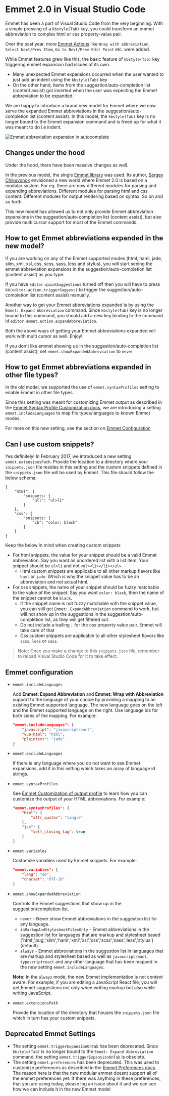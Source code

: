 # Emmet 2.0 in Visual Studio Code

Emmet has been a part of Visual Studio Code from the very beginning. With a simple pressing of a `kbstyle(Tab)` key, you could transform an emmet abbreviation to complex html or css property-value pair. 

Over the past year, more [Emmet Actions](https://docs.emmet.io/actions/) like `Wrap with abbreviation`, `Select Next/Prev Item`, `Go to Next/Prev Edit Point` etc. were added.

While Emmet features grew like this, the basic feature of `kbstyle(Tab)` key triggering emmet expansion had issues of its own.

* Many unexpected Emmet expansions occurred when the user wanted to just add an indent using the `kbstyle(Tab)` key 
* On the other hand, items from the suggestion/auto-completion list (content assist) got inserted when the user was expecting the Emmet abbreviation to be expanded.

We are happy to introduce a brand new model for Emmet where we now serve the expanded Emmet abbreviations in the suggestion/auto-completion list (content assist). In this model, the `kbstyle(Tab)` key is no longer bound to the Emmet expansion command and is freed up for what it was meant to do i.e indent.

![Emmet abbreviation expansion in autocomplete](images/1_13/emmet.gif)

## Changes under the hood

Under the hood, there have been massive changes as well. 

In the previous model, the single [Emmet library](https://github.com/emmetio/emmet) was used. Its author, [Sergey Chikuyonok](https://github.com/sergeche) envisioned a new world where Emmet 2.0 is based on a modular system. For eg. there are now different modules for parsing and expanding abbreviations. Different modules for parsing html and css content. Different modules for output rendering based on syntax. So on and so forth. 

This new model has allowed us to not only provide Emmet abbreviation expansions in the suggestion/auto-completion list (content assist), but also provide multi cursor support for most of the Emmet commands.

## How to get Emmet abbreviations expanded in the new model?

If you are working on any of the Emmet supported modes (html, haml, jade, slim, xml, xsl, css, scss, sass, less and stylus), you will start seeing the emmet abbreviation expansions in the suggestion/auto-completion list (content assist) as you type. 

If you have `editor.quickSuggestions` turned off then you will have to press `kb(editor.action.triggerSuggest)` to trigger the suggestion/auto-completion list (content assist) manually.

Another way to get your Emmet abbreviations expanded is by using the `Emmet: Expand Abbreviation` command. Since `kbstyle(Tab)` key is no longer bound to this command, you should add a new key binding to the command id `editor.emmet.action.expandAbbreviation`.

Both the above ways of getting your Emmet abbreviations expanded will work with multi cursor as well. Enjoy!

If you don't like emmet showing up in the suggestion/auto-completion list (content assist), set `emmet.showExpandedAbbreviation` to `never`

## How to get Emmet abbreviations expanded in other file types?

In the old model, we supported the use of `emmet.syntaxProfiles` setting to enable Emmet in other file types. 

Since this setting was meant for customizing Emmet output as described in the [Emmet Syntax Profile Customization docs](https://docs.emmet.io/customization/syntax-profiles/), we are introducing a setting `emmet.includeLanguages` to map file types/languages to known Emmet modes. 

For more on this new setting, see the section on [Emmet Configuration](#emmet-configuration)

## Can I use custom snippets?

Yes definitely! In February 2017, we introduced a new setting `emmet.extensionsPath`. Provide the location to a directory where your `snippets.json` file resides in this setting and the custom snippets defined in the `snippets.json` file will be used by Emmet.
This file should follow the below schema:

```
{
    "html": {
        "snippets: {
            "ull": "ul>li" 
        }
    },
    "css": {
        "snippets: {
            "cb": "color: black" 
        }
    }
}
```

Keep the below in mind when creating custom snippets

* For html snippets, the value for your snippet should be a valid Emmet abbreviation. Say you want an unordered list with a list item. Your snippet should be `ul>li` and not `<ul><li></li></ul>`. 
     * Html custom snippets are applicable to all other markup flavors like `haml` or `jade`. Which is why the snippet value has to be an abbreviation and not actual html.
* For css snippets, the name of your snippet should be fuzzy matchable to the value of the snippet. Say you want `color: black`, then the name of the snippet cannot be `black`. 
     * If the snippet name is not fuzzy matchable with the snippet value, you can still get `Emmet: ExpandAbbreviation` command to work, but will not show up in the suggestions in the suggestion/auto-completion list, as they will get filtered out.
     * Do not include a trailing `;` for the css property value pair. Emmet will take care of that
     * Css custom snippets are applicable to all other stylesheet flavors like `scss`, `less` or `sass`. 

> Note: Once you make a change to this `snippets.json` file, remember to reload Visual Studio Code for it to take effect.
     

## Emmet configuration

* `emmet.includeLanguages`

    Add **Emmet: Expand Abbreviation** and **Emmet: Wrap with Abbreviation** support to the language of your choice by providing a mapping to an existing Emmet supported language. The new language goes on the left and the Emmet supported language on the right. Use language ids for both sides of the mapping.
    For example:
    ```json
    "emmet.includeLanguages": {
        "javascript": "javascriptreact",
        "vue-html": "html",
        "plaintext": "jade"
    }
    ```

* `emmet.excludeLanguages`

    If there is any language where you do not want to see Emmet expansions, add it in this setting which takes an array of language id strings.

* `emmet.syntaxProfiles`

    See [Emmet Customization of output profile](https://docs.emmet.io/customization/syntax-profiles/#create-your-own-profile) to learn how you can customize the output of your HTML abbreviations.
    For example:
    ```json
    "emmet.syntaxProfiles": {
        "html": {
            "attr_quotes": "single"
        },
        "jsx": {
            "self_closing_tag": true
        }
    }
    ```

* `emmet.variables`

    Customize variables used by Emmet snippets.
    For example:
    ```json
    "emmet.variables": {
        "lang": "de",
        "charset": "UTF-16"
    }
    ```

* `emmet.showExpandedAbbreviation`

    Controls the Emmet suggestions that show up in the suggestion/completion list.

    * `never` - Never show Emmet abbreviations in the suggestion list for any language.
    * `inMarkupAndStylesheetFilesOnly` - Emmet abbreviations in the suggestion list for languages that are markup and stylesheet based ('html','pug','slim','haml','xml','xsl','css','scss','sass','less','stylus') (default).
    * `always` - Emmet abbreviations in the suggestion list in languages that are markup and stylesheet based as well as `javascriptreact`, `typescriptreact` and any other language that has been mapped in the new setting `emmet.includeLanguages`.

    **Note:** In the `always` mode, the new Emmet implementation is not context aware. For example, if you are editing a JavaScript React file, you will get Emmet suggestions not only when writing markup but also while writing JavaScript.

* `emmet.extensionsPath`

   Provide the location of the directory that houses the `snippets.json` file which in turn has your custom snippets.
   
## Deprecated Emmet Settings

* The setting `emmet.triggerExpansionOnTab` has been deprecated. Since `kbstyle(Tab)` is no longer bound to the `Emmet: Expand Abbreviation` command, the setting `emmet.triggerExpansionOnTab` is obsolete.
* The setting `emmet.preferences` has been deprecated. This was used to customize preferences as described in the [Emmet Preferences docs](https://docs.emmet.io/customization/preferences/). The reason here is that the new modular emmet doesnt support all of the emmet preferences yet. If there was anything in these preferences, that you are using today, please log an issue about it and we can see how we can include it in the new Emmet model